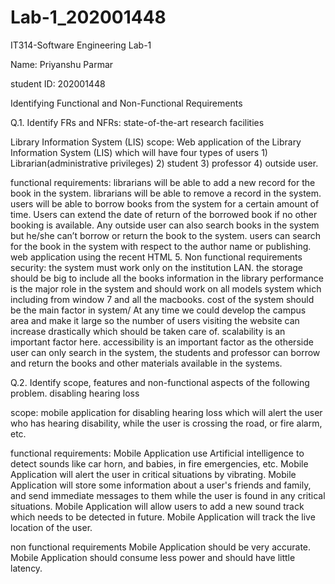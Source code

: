 # Lab-1_202001448
IT314-Software Engineering Lab-1


Name: Priyanshu Parmar

student ID: 202001448


Identifying Functional and Non-Functional Requirements

Q.1. Identify FRs and NFRs:
state-of-the-art research facilities

Library Information System (LIS) 
scope: Web application of the Library Information System (LIS) which will have four types of users 1) Librarian(administrative privileges) 2) student 3) professor 4) outside user.

functional requirements:
librarians will be able to add a new record for the book in the system.
librarians will be able to remove a record in the system.
users will be able to borrow books from the system for a certain amount of time.
Users can extend the date of return of the borrowed book if no other booking is available.
Any outside user can also search books in the system but he/she can’t borrow or return the book to the system.
users can search for the book in the system with respect to the author name or publishing.
web application using the recent HTML 5.
Non functional requirements
security: the system must work only on the institution LAN.
the storage should be big to include all the books information in the library
performance is the major role in the system and should work on all models system which including from window 7 and all the macbooks.
cost of the system should be the main factor in system/
At any time we could develop the campus area and make it large so the number of users visiting the website can increase drastically which should be taken care of. scalability is an important factor here.
accessibility is an important factor as the otherside user can only search in the system, the students and professor can borrow and return the books and other materials available in the systems.

Q.2. Identify scope, features and non-functional aspects of the following problem.
disabling hearing loss

scope: mobile application for disabling hearing loss which will alert the user who has hearing disability, while the user is crossing the road, or fire alarm, etc.

functional requirements:
Mobile Application use Artificial intelligence to detect sounds like car horn, and babies, in fire emergencies, etc.
Mobile Application will alert the user in critical situations by vibrating.
Mobile Application will store some information about a user's friends and family, and send immediate messages to them while the user is found in any critical situations.
Mobile Application will allow users to add a new sound track which needs to be detected in future.
Mobile Application will track the live location of the user.




non functional requirements 
Mobile Application should be very accurate.
Mobile Application should consume less power and should have little latency.


